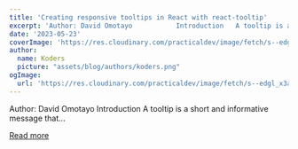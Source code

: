 ```yaml
---
title: 'Creating responsive tooltips in React with react-tooltip'
excerpt: 'Author: David Omotayo           Introduction   A tooltip is a short and informative message that...'
date: '2023-05-23'
coverImage: 'https://res.cloudinary.com/practicaldev/image/fetch/s--edgl_x3a--/c_imagga_scale,f_auto,fl_progressive,h_420,q_auto,w_1000/https://dev-to-uploads.s3.amazonaws.com/uploads/articles/vdnwa5185bcduq0hx1rc.png'
author:
  name: Koders
  picture: "assets/blog/authors/koders.png"
ogImage:
  url: 'https://res.cloudinary.com/practicaldev/image/fetch/s--edgl_x3a--/c_imagga_scale,f_auto,fl_progressive,h_420,q_auto,w_1000/https://dev-to-uploads.s3.amazonaws.com/uploads/articles/vdnwa5185bcduq0hx1rc.png'
---
```


Author: David Omotayo           Introduction   A tooltip is a short and informative message that...

[Read more](https://dev.to/refine/creating-responsive-tooltips-in-react-with-react-tooltip-24i1)
